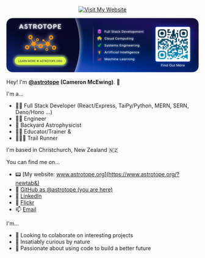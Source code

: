<div align="center">
  <a href="https://www.astrotope.org">
    <img src="https://img.shields.io/badge/VISIT%20ASTROTOPE.ORG-131253?style=for-the-badge" alt="Visit My Website">
  </a>
</div>

<p align="center">
  <a href="https://www.astrotope.org">
    <img src="images/astrotope_banner.png" alt="Astrotope Banner">
  </a>
</p>

Hey! I'm **<a href="https://www.astrotope.org" target="_blank">@astrotope</a> (Cameron McEwing)**. 👋

I'm a...

- 👨‍💻 Full Stack Developer (React/Express, TaiPy/Python, MERN, SERN, Deno/Hono ...)
- 👷‍♂️ Engineer
- 🔭 Backyard Astrophysicist
- 👨‍🏫 Educator/Trainer &
- 🏃‍♂️‍➡️ Trail Runner

I'm based in Christchurch, New Zealand 🇳🇿

You can find me on...

- 📟  [My website: www.astrotope.org](https://www.astrotope.org/?newtab&)
- 🎒  [GitHub as @astrotope (you are here)](https://github.com/astrotope)
- 🔗  [LinkedIn](https://linkedin.com/in/coding-the-future/?newtab&)
- 🎇  [Flickr](https://www.flickr.com/people/astrotope/?newtab&)
- 📫  [Email](mailto:innovate.with.astrotope@gmail.com)

I'm...

- 👀 Looking to colaborate on interesting projects
- 🌱 Insatiably curious by nature 
- 💞️ Passionate about using code to build a better future

<!---
Astrotope/Astrotope is a ✨ special ✨ repository because its `README.md` (this file) appears on your GitHub profile.
You can click the Preview link to take a look at your changes.
--->
